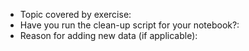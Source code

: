 * Topic covered by exercise: 
* Have you run the clean-up script for your notebook?:
* Reason for adding new data (if applicable): 
